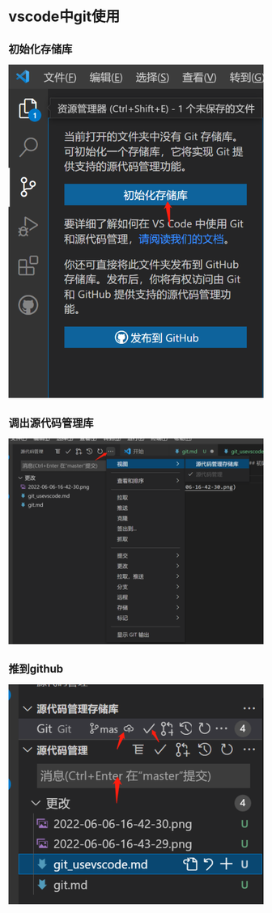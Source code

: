 # vscode中git使用
## 初始化存储库
![](2022-06-06-16-42-30.png)
## 调出源代码管理库
![](2022-06-06-16-43-29.png)
## 推到github
![](2022-06-06-16-44-35.png)